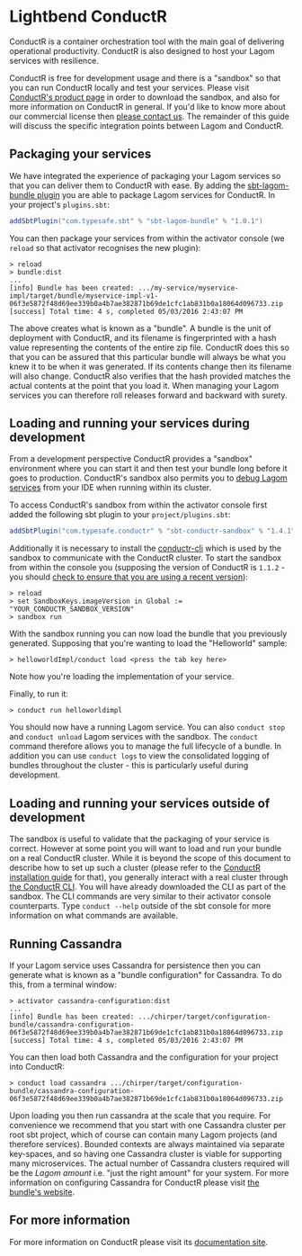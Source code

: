 # Lightbend ConductR

ConductR is a container orchestration tool with the main goal of delivering operational productivity. ConductR is also designed to  host your Lagom services with resilience.

ConductR is free for development usage and there is a "sandbox" so that you can run ConductR locally and test your services. Please visit [ConductR's product page](http://lightbend.com/products/conductr) in order to download the sandbox, and also for more information on ConductR in general. If you'd like to know more about our commercial license then [please contact us](https://www.lightbend.com/company/contact). The remainder of this guide will discuss the specific integration points between Lagom and ConductR.

## Packaging your services

We have integrated the experience of packaging your Lagom services so that you can deliver them to ConductR with ease. By adding the [sbt-lagom-bundle plugin](https://github.com/typesafehub/sbt-lagom-bundle#lagom-bundle-plugin) you are able to package Lagom services for ConductR. In your project's `plugins.sbt`:

```scala
addSbtPlugin("com.typesafe.sbt" % "sbt-lagom-bundle" % "1.0.1")
```

You can then package your services from within the activator console (we `reload` so that activator recognises the new plugin):

```console
> reload
> bundle:dist
...
[info] Bundle has been created: .../my-service/myservice-impl/target/bundle/myservice-impl-v1-06f3e5872f48d69ee339b0a4b7ae382871b69de1cfc1ab831b0a18064d096733.zip
[success] Total time: 4 s, completed 05/03/2016 2:43:07 PM
```

The above creates what is known as a "bundle". A bundle is the unit of deployment with ConductR, and its filename is fingerprinted with a hash value representing the contents of the entire zip file. ConductR does this so that you can be assured that this particular bundle will always be what you knew it to be when it was generated. If its contents change then its filename will also change. ConductR also verifies that the hash provided matches the actual contents at the point that you load it. When managing your Lagom services you can therefore roll releases forward and backward with surety.

## Loading and running your services during development

From a development perspective ConductR provides a "sandbox" environment where you can start it and then test your bundle long before it goes to production. ConductR's sandbox also permits you to [debug Lagom services](https://github.com/typesafehub/sbt-conductr-sandbox#debugging-application-in-conductr-sandbox) from your IDE when running within its cluster.

To access ConductR's sandbox from within the activator console first added the following sbt plugin to your `project/plugins.sbt`:

```scala
addSbtPlugin("com.typesafe.conductr" % "sbt-conductr-sandbox" % "1.4.1")
```

Additionally it is necessary to install the [conductr-cli](https://github.com/typesafehub/conductr-cli) which is used by the sandbox to communicate with the ConductR cluster. To start the sandbox from within the console you  (supposing the version of ConductR is `1.1.2` - you should [check to ensure that you are using a recent version](https://www.lightbend.com/product/conductr/developer)):

```console
> reload
> set SandboxKeys.imageVersion in Global := "YOUR_CONDUCTR_SANDBOX_VERSION"
> sandbox run
```

With the sandbox running you can now load the bundle that you previously generated. Supposing that you're wanting to load the "Helloworld" sample:

```console
> helloworldImpl/conduct load <press the tab key here>
```

Note how you're loading the implementation of your service.

Finally, to run it:

```console
> conduct run helloworldimpl
```

You should now have a running Lagom service. You can also `conduct stop` and `conduct unload` Lagom services with the sandbox. The `conduct` command therefore allows you to manage the full lifecycle of a bundle. In addition you can use `conduct logs` to view the consolidated logging of bundles throughout the cluster - this is particularly useful during development.

## Loading and running your services outside of development

The sandbox is useful to validate that the packaging of your service is correct. However at some point you will want to load and run your bundle on a real ConductR cluster. While it is beyond the scope of this document to describe how to set up such a cluster (please refer to the [ConductR installation guide](https://conductr.lightbend.com/docs/1.1.x/Install) for that), you generally interact with a real cluster through [the ConductR CLI](https://github.com/typesafehub/conductr-cli#command-line-interface-cli-for-typesafe-conductr). You will have already downloaded the CLI as part of the sandbox. The CLI commands are very similar to their activator console counterparts. Type `conduct --help` outside of the sbt console for more information on what commands are available.

## Running Cassandra

If your Lagom service uses Cassandra for persistence then you can generate what is known as a "bundle configuration" for Cassandra. To do this, from a terminal window:

```console
> activator cassandra-configuration:dist
...
[info] Bundle has been created: .../chirper/target/configuration-bundle/cassandra-configuration-06f3e5872f48d69ee339b0a4b7ae382871b69de1cfc1ab831b0a18064d096733.zip
[success] Total time: 4 s, completed 05/03/2016 2:43:07 PM
```

You can then load both Cassandra and the configuration for your project into ConductR:

```console
> conduct load cassandra .../chirper/target/configuration-bundle/cassandra-configuration-06f3e5872f48d69ee339b0a4b7ae382871b69de1cfc1ab831b0a18064d096733.zip
```

Upon loading you then run cassandra at the scale that you require. For convenience we recommend that you start with one Cassandra cluster per root sbt project, which of course can contain many Lagom projects (and therefore services). Bounded contexts are always maintained via separate key-spaces, and so having one Cassandra cluster is viable for supporting many microservices. The actual number of Cassandra clusters required will be the _Lagom amount_ i.e. "just the right amount" for your system. For more information on configuring Cassandra for ConductR please visit [the bundle's website](https://github.com/typesafehub/conductr-cassandra#conductr-cassandra).

## For more information

For more information on ConductR please visit its [documentation site](https://conductr.lightbend.com/).
